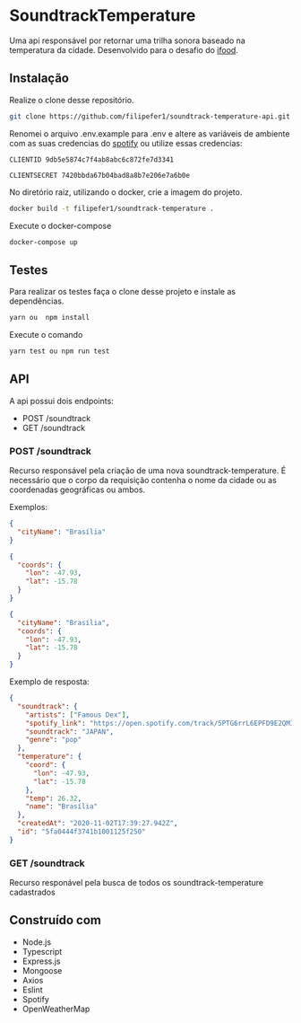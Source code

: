 # SoundtrackTemperature

Uma api responsável por retornar uma trilha sonora baseado na temperatura da cidade. Desenvolvido para o desafio do [ifood](https://github.com/ifood/vemproifood-backend).

## Instalação

Realize o clone desse repositório.

```bash
git clone https://github.com/filipefer1/soundtrack-temperature-api.git
```

Renomei o arquivo .env.example para .env e altere as variáveis de ambiente com as suas credencias do [spotify](https://developer.spotify.com/dashboard/) ou utilize essas credencias:

```
CLIENTID 9db5e5874c7f4ab8abc6c872fe7d3341

CLIENTSECRET 7420bbda67b04bad8a8b7e206e7a6b0e
```

No diretório raiz, utilizando o docker, crie a imagem do projeto.

```bash
docker build -t filipefer1/soundtrack-temperature .
```

Execute o docker-compose

```bash
docker-compose up
```

## Testes

Para realizar os testes faça o clone desse projeto e instale as dependências.

```bash
yarn ou  npm install
```

Execute o comando

```bash
yarn test ou npm run test
```

## API

A api possui dois endpoints:

- POST /soundtrack
- GET /soundtrack

### POST /soundtrack

Recurso responsável pela criação de uma nova soundtrack-temperature. É necessário que o corpo da requisição contenha o nome da cidade ou as coordenadas geográficas ou ambos.

Exemplos:

```json
{
  "cityName": "Brasília"
}
```

```json
{
  "coords": {
    "lon": -47.93,
    "lat": -15.78
  }
}
```

```json
{
  "cityName": "Brasília",
  "coords": {
    "lon": -47.93,
    "lat": -15.78
  }
}
```

Exemplo de resposta:

```json
{
  "soundtrack": {
    "artists": ["Famous Dex"],
    "spotify_link": "https://open.spotify.com/track/5PTG6rrL6EPFD9E2QMI2pl",
    "soundtrack": "JAPAN",
    "genre": "pop"
  },
  "temperature": {
    "coord": {
      "lon": -47.93,
      "lat": -15.78
    },
    "temp": 26.32,
    "name": "Brasília"
  },
  "createdAt": "2020-11-02T17:39:27.942Z",
  "id": "5fa0444f3741b1001125f250"
}
```

### GET /soundtrack

Recurso responável pela busca de todos os soundtrack-temperature cadastrados

## Construído com

- Node.js
- Typescript
- Express.js
- Mongoose
- Axios
- Eslint
- Spotify
- OpenWeatherMap
